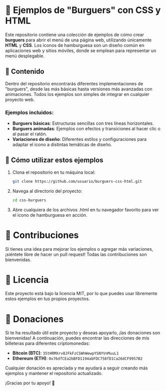 # 🍔 Ejemplos de "Burguers" con CSS y HTML

Este repositorio contiene una colección de ejemplos de cómo crear **burguers** para abrir el menú de una página web, utilizando únicamente **HTML** y **CSS**. Los iconos de hamburguesa son un diseño común en aplicaciones web y sitios móviles, donde se emplean para representar un menú desplegable.

## 📄 Contenido

Dentro del repositorio encontrarás diferentes implementaciones de "burguers", desde las más básicas hasta versiones más avanzadas con animaciones. Todos los ejemplos son simples de integrar en cualquier proyecto web.

### Ejemplos incluidos:

- **Burguers básicas**: Estructuras sencillas con tres líneas horizontales.
- **Burguers animadas**: Ejemplos con efectos y transiciones al hacer clic o al pasar el ratón.
- **Variaciones de diseño**: Diferentes estilos y configuraciones para adaptar el icono a distintas temáticas de diseño.

## 🚀 Cómo utilizar estos ejemplos

1. Clona el repositorio en tu máquina local:
   ```bash
   git clone https://github.com/usuario/burguers-css-html.git
   ```

2. Navega al directorio del proyecto:
   ```bash
   cd css-burguers
   ```
   
3. Abre cualquiera de los archivos .html en tu navegador favorito para ver el icono de hamburguesa en acción.

# 🤝 Contribuciones
Si tienes una idea para mejorar los ejemplos o agregar más variaciones, ¡siéntete libre de hacer un pull request! Todas las contribuciones son bienvenidas.


# 📜 Licencia
Este proyecto está bajo la licencia MIT, por lo que puedes usar libremente estos ejemplos en tus propios proyectos.


# 🙏 Donaciones

Si te ha resultado útil este proyecto y deseas apoyarlo, ¡las donaciones son bienvenidas! A continuación, puedes encontrar las direcciones de mis billeteras para diferentes criptomonedas:

- **Bitcoin (BTC)**: `35tHRMXrv8JFkFzCSWhWewpYSNYVnMuuL1`
- **Ethereum (ETH)**: `0x76dfCEa2bBFD1194abFDC758fD1Ca26dCF9957B2`

Cualquier donación es apreciada y me ayudará a seguir creando más ejemplos y mantener el repositorio actualizado.

¡Gracias por tu apoyo! 🙌
